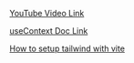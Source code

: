 [YouTube Video Link](https://youtu.be/JQVBGtZMqgU?si=AmtMmRGQUaiHE-_h)

[useContext Doc Link](https://react.dev/reference/react/useContext)

[How to setup tailwind with vite](https://tailwindcss.com/docs/guides/vite)
